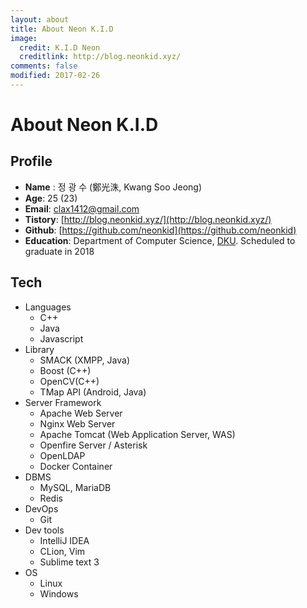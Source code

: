```yaml
---
layout: about
title: About Neon K.I.D
image:
  credit: K.I.D Neon
  creditlink: http://blog.neonkid.xyz/
comments: false
modified: 2017-02-26
---
```


# About Neon K.I.D

## Profile

* **Name** : 정 광 수 (鄭光洙, Kwang Soo Jeong)
* **Age**: 25 (23)
* **Email**: [clax1412@gmail.com](mailto://clax1412@gmail.com)
* **Tistory**: [http://blog.neonkid.xyz/](http://blog.neonkid.xyz/)
* **Github**: [https://github.com/neonkid](https://github.com/neonkid)
* **Education**: Department of Computer Science, [DKU](http://www.dku.edu). Scheduled to graduate in 2018


## Tech

* Languages
  * C++
  * Java
  * Javascript
* Library
  * SMACK (XMPP, Java)
  * Boost (C++)
  * OpenCV(C++)
  * TMap API (Android, Java)
* Server Framework
  * Apache Web Server
  * Nginx Web Server
  * Apache Tomcat (Web Application Server, WAS)
  * Openfire Server / Asterisk
  * OpenLDAP
  * Docker Container
* DBMS
  * MySQL, MariaDB
  * Redis
* DevOps
  * Git
* Dev tools
  * IntelliJ IDEA
  * CLion, Vim
  * Sublime text 3
* OS 
  * Linux
  * Windows 

<!--
They say three times the charm, so here is another free responsive Jekyll blog theme for you. I've learned a ton since open sourcing my first two themes [on Github](http://github.com/mmistakes), and wanted to try a few new things this time around.

If you've used any of [my other themes](http://mademistakes.com/work/jekyll-themes/) most of this should be familiar territory... 
-->

<!--## 현재 하고 있는 일들:
* SmartDiary 프로그램 v1.2 공개-->

<!--
<div markdown="0"><a href="{{ site.url }}/theme-setup/" class="btn btn-info">Theme Setup</a> <a href="https://github.com/mmistakes/hpstr-jekyll-theme" class="btn btn-success">Download HPSTR</a></div>
-->

[^1]: Example: *domain.com/category-name/post-title*